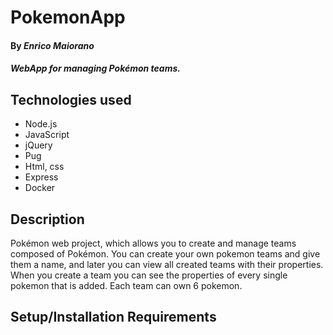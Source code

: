 # PokemonApp

#### By _**Enrico Maiorano**_

#### _WebApp for managing Pokémon teams._

## Technologies used

* Node.js
* JavaScript
* jQuery
* Pug
* Html, css
* Express
* Docker

## Description

Pokémon web project, which allows you to create and manage teams composed of Pokémon. You can create your own pokemon teams and give them a name, and later you can view all created teams with their properties.
When you create a team you can see the properties of every single pokemon that is added. Each team can own 6 pokemon.

## Setup/Installation Requirements

